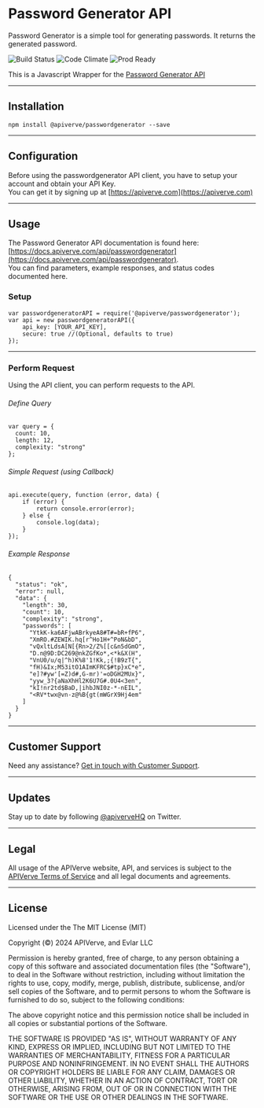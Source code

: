 Password Generator API
============

Password Generator is a simple tool for generating passwords. It returns the generated password.

![Build Status](https://img.shields.io/badge/build-passing-green)
![Code Climate](https://img.shields.io/badge/maintainability-B-purple)
![Prod Ready](https://img.shields.io/badge/production-ready-blue)

This is a Javascript Wrapper for the [Password Generator API](https://apiverve.com/marketplace/api/passwordgenerator)

---

## Installation
	npm install @apiverve/passwordgenerator --save

---

## Configuration

Before using the passwordgenerator API client, you have to setup your account and obtain your API Key.  
You can get it by signing up at [https://apiverve.com](https://apiverve.com)

---

## Usage

The Password Generator API documentation is found here: [https://docs.apiverve.com/api/passwordgenerator](https://docs.apiverve.com/api/passwordgenerator).  
You can find parameters, example responses, and status codes documented here.

### Setup

```
var passwordgeneratorAPI = require('@apiverve/passwordgenerator');
var api = new passwordgeneratorAPI({
    api_key: [YOUR_API_KEY],
    secure: true //(Optional, defaults to true)
});
```

---


### Perform Request
Using the API client, you can perform requests to the API.

###### Define Query

```
var query = {
  count: 10,
  length: 12,
  complexity: "strong"
};
```

###### Simple Request (using Callback)

```
api.execute(query, function (error, data) {
    if (error) {
        return console.error(error);
    } else {
        console.log(data);
    }
});
```

###### Example Response

```
{
  "status": "ok",
  "error": null,
  "data": {
    "length": 30,
    "count": 10,
    "complexity": "strong",
    "passwords": [
      "YtkK-ka6AFjwABrkyeA8#T#=bR+fP6",
      "XmRO.#ZEWIK.hq[r^Ho1H+^PoN&bD",
      "vQxltLdsA[N[{Rn>2/Z%[[c&n5dGmO",
      "D.n@9D:DC269@nkZGfKo*,<*k&X(H",
      "VnU0/u/q|^h)K%8'1!Kk,;{!B9zT{",
      "fH)&Ix;M53itO1AImKFRC$#tp}xC*e",
      "e]?#yw'[=Z)d#,G-mr)'=oDGH2MUx}",
      "yyw_3?{aNaXhHl2K6U7G#.0U4<3en",
      "kI!nr2td$BaD,|ihbJNI0z-*-nEIL",
      "<RV*twx@vn-z@%B{gt(mWGrX9Hj4em"
    ]
  }
}
```

---

## Customer Support

Need any assistance? [Get in touch with Customer Support](https://apiverve.com/contact).

---

## Updates
Stay up to date by following [@apiverveHQ](https://twitter.com/apiverveHQ) on Twitter.

---

## Legal

All usage of the APIVerve website, API, and services is subject to the [APIVerve Terms of Service](https://apiverve.com/terms) and all legal documents and agreements.

---

## License
Licensed under the The MIT License (MIT)

Copyright (&copy;) 2024 APIVerve, and Evlar LLC

Permission is hereby granted, free of charge, to any person obtaining a copy of this software and associated documentation files (the "Software"), to deal in the Software without restriction, including without limitation the rights to use, copy, modify, merge, publish, distribute, sublicense, and/or sell copies of the Software, and to permit persons to whom the Software is furnished to do so, subject to the following conditions:

The above copyright notice and this permission notice shall be included in all copies or substantial portions of the Software.

THE SOFTWARE IS PROVIDED "AS IS", WITHOUT WARRANTY OF ANY KIND, EXPRESS OR IMPLIED, INCLUDING BUT NOT LIMITED TO THE WARRANTIES OF MERCHANTABILITY, FITNESS FOR A PARTICULAR PURPOSE AND NONINFRINGEMENT. IN NO EVENT SHALL THE AUTHORS OR COPYRIGHT HOLDERS BE LIABLE FOR ANY CLAIM, DAMAGES OR OTHER LIABILITY, WHETHER IN AN ACTION OF CONTRACT, TORT OR OTHERWISE, ARISING FROM, OUT OF OR IN CONNECTION WITH THE SOFTWARE OR THE USE OR OTHER DEALINGS IN THE SOFTWARE.